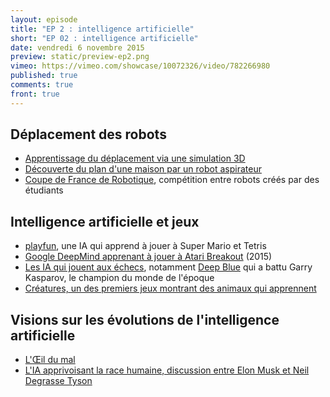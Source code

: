 ```yaml
---
layout: episode
title: "EP 2 : intelligence artificielle"
short: "EP 02 : intelligence artificielle"
date: vendredi 6 novembre 2015
preview: static/preview-ep2.png
vimeo: https://vimeo.com/showcase/10072326/video/782266980
published: true
comments: true
front: true
---
```


## Déplacement des robots

- [Apprentissage du déplacement via une simulation 3D](http://www.goatstream.com/research/papers/SA2013/index.html)
- [Découverte du plan d'une maison par un robot aspirateur](http://www.technologyreview.com/news/541326/the-roomba-now-sees-and-maps-a-home/)
- [Coupe de France de Robotique](http://www.planete-sciences.org/robot/?section=pages&pageid=79), compétition entre robots créés par des étudiants

## Intelligence artificielle et jeux

- [playfun](http://www.cs.cmu.edu/~tom7/mario/), une IA qui apprend à jouer à Super Mario et Tetris
- [Google DeepMind apprenant à jouer à Atari Breakout](https://www.youtube.com/watch?v=V1eYniJ0Rnk) (2015)
- [Les IA qui jouent aux échecs](http://www.chess.com/blog/_valentin_/how-computers-quotthinkquot-in-chess), notamment [Deep Blue](https://fr.wikipedia.org/wiki/Deep_Blue) qui a battu Garry Kasparov, le champion du monde de l'époque
- [Créatures, un des premiers jeux montrant des animaux qui apprennent](https://fr.wikipedia.org/wiki/Creatures_%28s%C3%A9rie%29)

## Visions sur les évolutions de l'intelligence artificielle

- [L'Œil du mal](http://www.imdb.com/title/tt1059786/)
- [L'IA apprivoisant la race humaine, discussion entre Elon Musk et Neil Degrasse Tyson](https://www.washingtonpost.com/news/innovations/wp/2015/03/24/elon-musk-neil-degrasse-tyson-laugh-about-artificial-intelligence-turning-the-human-race-into-its-pet-labrador/)
